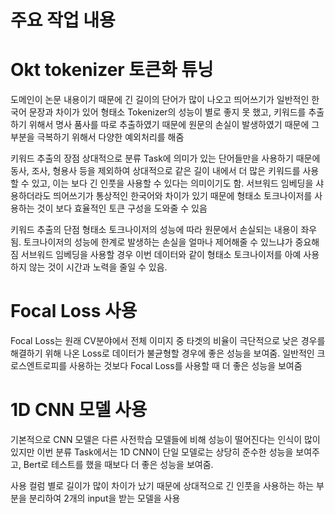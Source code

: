 # 주요 작업 내용

# Okt tokenizer 토큰화 튜닝

도메인이 논문 내용이기 때문에 긴 길이의 단어가 많이 나오고 띄어쓰기가 일반적인 한국어 문장과 차이가 있어 형태소 Tokenizer의 성능이 별로 좋지 못 했고,
키워드를 추출하기 위해서 명사 품사를 따로 추출하였기 때문에 원문의 손실이 발생하였기 때문에 그 부분을 극복하기 위해서 다양한 예외처리를 해줌 

키워드 추출의 장점
상대적으로 분류 Task에 의미가 있는 단어들만을 사용하기 때문에 동사, 조사, 형용사 등을 제외하여 상대적으로 같은 길이 내에서 더 많은 키워드를 사용할 수 있고,
이는 보다 긴 인풋을 사용할 수 있다는 의미이기도 함.
서브워드 임베딩을 샤용하더라도 띄어쓰기가 통상적인 한국어와 차이가 있기 때문에 형태소 토크나이저를 사용하는 것이 보다 효율적인 토큰 구성을 도와줄 수 있음

키워드 추출의 단점 
형태소 토크나이저의 성능에 따라 원문에서 손실되는 내용이 좌우됨. 토크나이저의 성능에 한계로 발생하는 손실을 얼마나 제어해줄 수 있느냐가 중요해짐
서브워드 임베딩을 사용할 경우 이번 데이터와 같이 형태소 토크나이저를 아예 사용하지 않는 것이 시간과 노력을 줄일 수 있음.

# Focal Loss 사용

Focal Loss는 원래 CV분야에서 전체 이미지 중 타겟의 비율이 극단적으로 낮은 경우를 해결하기 위해 나온 Loss로 데이터가 불균형할 경우에 좋은 성능을 보여줌.
일반적인 크로스엔트로피를 사용하는 것보다 Focal Loss를 사용할 때 더 좋은 성능을 보여줌

# 1D CNN 모델 사용

기본적으로 CNN 모델은 다른 사전학습 모델들에 비해 성능이 떨어진다는 인식이 많이 있지만 이번 분류 Task에서는 1D CNN이 단일 모델로는 상당히 준수한 성능을 보여주고,
Bert로 테스트를 했을 때보다 더 좋은 성능을 보여줌.

사용 컬럼 별로 길이가 많이 차이가 났기 때문에 상대적으로 긴 인풋을 사용하는 하는 부분을 분리하여 2개의 input을 받는 모델을 사용
